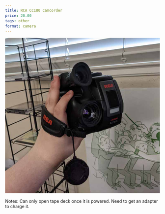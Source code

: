 ```yaml
---
title: RCA CC180 Camcorder 
price: 20.00
tags: other
format: camera
---
```

![rca](/assets/img/ibuycrap/rca.jpg) 

Notes: Can only open tape deck once it is powered. Need to get an adapter to charge it. 